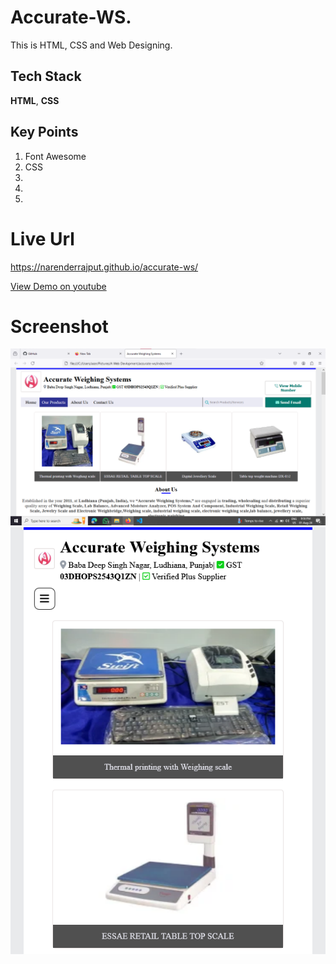# Accurate-WS.
This is HTML, CSS and Web Designing. 

## Tech Stack

**HTML**, **CSS**

## Key Points
1. Font Awesome
2. CSS
3. 
4. 
5. 

# Live Url
https://narenderrajput.github.io/accurate-ws/

[View Demo on youtube](https://youtu.be/0upIxqAJieU)


# Screenshot

![Screenshot](./Aqua%20weighting%20system.png)
![Screenshot](./Aqua-WS%20Resposive.png)

